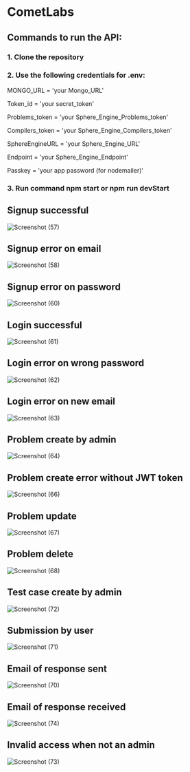 # CometLabs

## Commands to run the API:
### 1. Clone the repository
### 2. Use the following credentials for .env:
MONGO_URL = 'your Mongo_URL'

Token_id =  'your secret_token'

Problems_token =  'your Sphere_Engine_Problems_token'

Compilers_token = 'your Sphere_Engine_Compilers_token'

SphereEngineURL = 'your Sphere_Engine_URL'

Endpoint = 'your Sphere_Engine_Endpoint'

Passkey = 'your app password (for nodemailer)'

### 3. Run command npm start or npm run devStart

## Signup successful
![Screenshot (57)](https://github.com/ParthNBarai/CometLabs/assets/88841198/d5e9c156-7a04-4e21-be8e-150d6c952ec1)

## Signup error on email
![Screenshot (58)](https://github.com/ParthNBarai/CometLabs/assets/88841198/34d20110-1339-49b8-8337-7a6a38766e64)

## Signup error on password
![Screenshot (60)](https://github.com/ParthNBarai/CometLabs/assets/88841198/4a42e84a-573e-44bd-8529-b468353fa4fb)

## Login successful
![Screenshot (61)](https://github.com/ParthNBarai/CometLabs/assets/88841198/9e91584b-a20d-411d-b323-d7139b54cb2c)

## Login error on wrong password
![Screenshot (62)](https://github.com/ParthNBarai/CometLabs/assets/88841198/503dd00c-9ed5-4ba0-bd8d-49bbdc816304)

## Login error on new email
![Screenshot (63)](https://github.com/ParthNBarai/CometLabs/assets/88841198/2a0ea85b-d9c2-4cbc-a5d7-88243ba27055)

## Problem create by admin
![Screenshot (64)](https://github.com/ParthNBarai/CometLabs/assets/88841198/080825f6-0cd9-48ae-855f-0e7b0bb2774c)

## Problem create error without JWT token
![Screenshot (66)](https://github.com/ParthNBarai/CometLabs/assets/88841198/d5a3056e-bcd3-47a8-be43-7471d409f2e7)

## Problem update
![Screenshot (67)](https://github.com/ParthNBarai/CometLabs/assets/88841198/f3cc4bed-fe2f-45f1-be80-a8c1e96c1d4a)

## Problem delete
![Screenshot (68)](https://github.com/ParthNBarai/CometLabs/assets/88841198/813401c1-19c7-4a24-856c-febdadd23312)

## Test case create by admin
![Screenshot (72)](https://github.com/ParthNBarai/CometLabs/assets/88841198/61478d4d-ee70-4bcb-bb88-7d53b12cbd94)

## Submission by user
![Screenshot (71)](https://github.com/ParthNBarai/CometLabs/assets/88841198/db14abcf-b5e0-4bc5-a90b-1263cf0dd3fe)

## Email of response sent
![Screenshot (70)](https://github.com/ParthNBarai/CometLabs/assets/88841198/6412d978-2887-42a9-88fb-8b24f9eadfdc)

## Email of response received
![Screenshot (74)](https://github.com/ParthNBarai/CometLabs/assets/88841198/d8a37c95-d5be-4e98-9ac3-10e9fc9d2126)

## Invalid access when not an admin
![Screenshot (73)](https://github.com/ParthNBarai/CometLabs/assets/88841198/23dedfbc-42aa-4de6-a765-81d2dc43746c)

